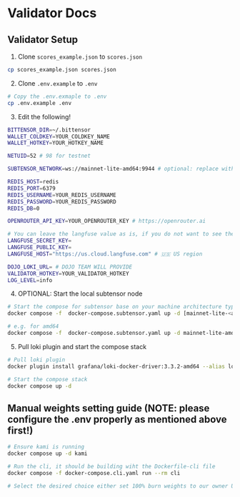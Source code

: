 # Validator Docs

## Validator Setup

1. Clone `scores_example.json` to `scores.json`

```bash
cp scores_example.json scores.json
```

2. Clone `.env.example` to `.env`

```bash
# Copy the .env.exmaple to .env
cp .env.example .env
```

3.  Edit the following!

```bash
BITTENSOR_DIR=~/.bittensor
WALLET_COLDKEY=YOUR_COLDKEY_NAME
WALLET_HOTKEY=YOUR_HOTKEY_NAME

NETUID=52 # 98 for testnet

SUBTENSOR_NETWORK=ws://mainnet-lite-amd64:9944 # optional: replace with your custom node or `test` for testnet or finney for mainnet

REDIS_HOST=redis
REDIS_PORT=6379
REDIS_USERNAME=YOUR_REDIS_USERNAME
REDIS_PASSWORD=YOUR_REDIS_PASSWORD
REDIS_DB=0

OPENROUTER_API_KEY=YOUR_OPENROUTER_KEY # https://openrouter.ai

# You can leave the langfuse value as is, if you do not want to see the logging trace of the llm calls
LANGFUSE_SECRET_KEY=
LANGFUSE_PUBLIC_KEY=
LANGFUSE_HOST="https://us.cloud.langfuse.com" # 🇺🇸 US region

DOJO_LOKI_URL= # DOJO TEAM WILL PROVIDE
VALIDATOR_HOTKEY=YOUR_VALIDATOR_HOTKEY
LOG_LEVEL=info
```

4. OPTIONAL: Start the local subtensor node

```bash
# Start the compose for subtensor base on your machine architecture type
docker compose -f  docker-compose.subtensor.yaml up -d [mainnet-lite-<amd64|arm64> | testnet-lite-<amd64|arm64>]

# e.g. for amd64
docker compose -f  docker-compose.subtensor.yaml up -d mainnet-lite-amd64
```

5. Pull loki plugin and start the compose stack

```bash
# Pull loki plugin
docker plugin install grafana/loki-docker-driver:3.3.2-amd64 --alias loki --grant-all-permissions

# Start the compose stack
docker compose up -d
```

## Manual weights setting guide (NOTE: please configure the .env properly as mentioned above first!)

```bash
# Ensure kami is running
docker compose up -d kami

# Run the cli, it should be building wiht the Dockerfile-cli file
docker compose -f docker-compose.cli.yaml run --rm cli

# Select the desired choice either set 100% burn weights to our owner UID 158 or set weights based on the scores.json file
```
